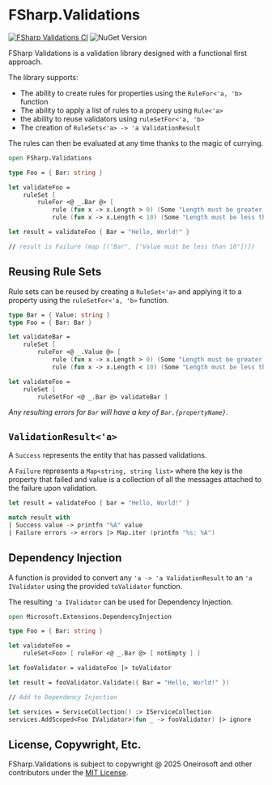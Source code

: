 # FSharp.Validations

[![FSharp Validations CI](https://github.com/oneirosoft/fsharp-validations/actions/workflows/fsharp-validations.yml/badge.svg)](https://github.com/oneirosoft/fsharp-validations/actions/workflows/fsharp-validations.yml)
![NuGet Version](https://img.shields.io/nuget/v/Oneiro.FSharp.Validations?link=https%3A%2F%2Fwww.nuget.org%2Fpackages%2FOneiro.FSharp.Validations)

FSharp Validations is a validation library designed with a functional first
approach.

The library supports:

- The ability to create rules for properties using the `RuleFor<'a, 'b>` function
- The ability to apply a list of rules to a propery using `Rule<'a>`
- the ability to reuse validators using `ruleSetFor<'a, 'b>`
- The creation of `RuleSets<'a> -> 'a ValidationResult`

The rules can then be evaluated at any time thanks to the magic of currying.

```fsharp
open FSharp.Validations

type Foo = { Bar: string }

let validateFoo =
    ruleSet [
        ruleFor <@ _.Bar @> [
            rule (fun x -> x.Length > 0) (Some "Length must be greater than 0")
            rule (fun x -> x.Length < 10) (Some "Length must be less than 10") ] ] 

let result = validateFoo { Bar = "Hello, World!" }

// result is Failure (map [("Bar", ["Value must be less than 10"])])
```

## Reusing Rule Sets

Rule sets can be reused by creating a `RuleSet<'a>` and applying it to
a property using the `ruleSetFor<'a, 'b>` function.

```fsharp
type Bar = { Value: string }
type Foo = { Bar: Bar }

let validateBar =
    ruleSet [
        ruleFor <@ _.Value @> [
            rule (fun x -> x.Length > 0) (Some "Length must be greater than 0")
            rule (fun x -> x.Length < 10) (Some "Length must be less than 10") ] ]

let validateFoo =
    ruleSet [
        ruleSetFor <@ _.Bar @> validateBar ]
```

_Any resulting errors for `Bar` will have a key of `Bar.{propertyName}`._

## `ValidationResult<'a>`

A `Success` represents the entity that has passed validations.

A `Failure` represents a `Map<string, string list>` where the key is
the property that failed and value is a collection of all the messages
attached to the failure upon validation.

```fsharp
let result = validateFoo { bar = "Hello, World!" }

match result with
| Success value -> printfn "%A" value
| Failure errors -> errors |> Map.iter (printfn "%s: %A")
```

## Dependency Injection

A function is provided to convert any `'a -> 'a ValidationResult` to
an `'a IValidator` using the provided `toValidator` function.

The resulting `'a IValidator` can be used for Dependency Injection.

```fsharp
open Microsoft.Extensions.DependencyInjection

type Foo = { Bar: string }

let validateFoo =
    ruleSet<Foo> [ ruleFor <@ _.Bar @> [ notEmpty ] ]

let fooValidator = validateFoo |> toValidator

let result = fooValidator.Validate({ Bar = "Hello, World!" })

// Add to Dependency Injection

let services = ServiceCollection() :> IServiceCollection
services.AddScoped<Foo IValidator>(fun _ -> fooValidator) |> ignore

```

## License, Copywright, Etc.

FSharp.Validations is subject to copywright @ 2025 Oneirosoft and other
contributors under the [MIT License](LICENSE). 
